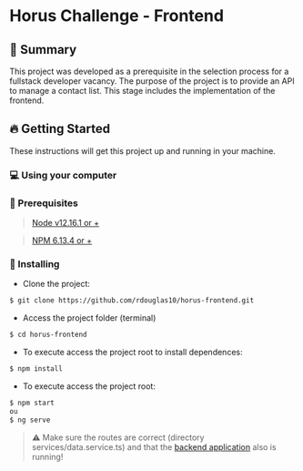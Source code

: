 # Horus Challenge - Frontend

## :page_with_curl: Summary

This project was developed as a prerequisite in the selection process for a fullstack developer vacancy. The purpose of the project is to provide an API to manage a contact list. This stage includes the implementation of the frontend.

## :fire: Getting Started

These instructions will get this project up and running in your machine.

### :computer: Using your computer

### :wave: Prerequisites

> [Node v12.16.1 or +](https://nodejs.org/en/download/)

> [NPM 6.13.4 or +](https://www.npmjs.com/get-npm)

### :rocket: Installing

 - Clone the project:
```sh
$ git clone https://github.com/rdouglas10/horus-frontend.git
```

- Access the project folder (terminal)
 ```sh
$ cd horus-frontend
```

- To execute access the project root to install dependences:
```sh
$ npm install
```

- To execute access the project root:
```sh
$ npm start
ou
$ ng serve
```

>:warning: Make sure the routes are correct (directory services/data.service.ts) and that the [backend application](https://github.com/rdouglas10/horus) also is running!
